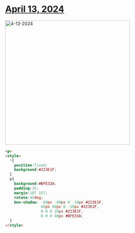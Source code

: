 # [April 13, 2024](https://cssbattle.dev/play/IYCKUDn71qeeM4BROnf6)

<img src="https://firebasestorage.googleapis.com/v0/b/cssbattleapp.appspot.com/o/user%2Fummd3POvEDfFyeFvVdOMG3OOrwE2%2Ftargets%2Ftarget_cpN4ykc@2x.png?alt=media" width="400" alt="4-13-2024" />

```html
<p>
<style>
  *{
    position:fixed;
    background:#223E1F;
  }
  p{
    background:#BFE33A;
    padding:35;
    margin:107 157;
    rotate:45deg;
    box-shadow: -60px -60px 0 -10px #223E1F, 
                60px 60px 0 -10px #223E1F,
                0 0 0 20px #223E1F, 
                0 0 0 40px #BFE33A;
  }
</style>
```
